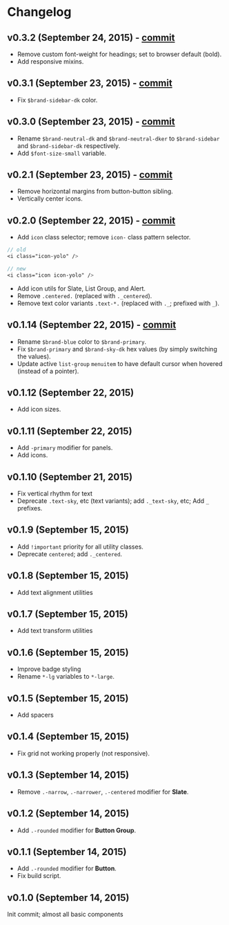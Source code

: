 # Changelog

## v0.3.2 (September 24, 2015) - [commit](https://github.com/dev-onenetworkecommerce/aia/commit/5b6b0d62121d13b145e43f39084ed9cde370451b)
- Remove custom font-weight for headings; set to browser default (bold).
- Add responsive mixins.

## v0.3.1 (September 23, 2015) - [commit](https://github.com/dev-onenetworkecommerce/aia/commit/02852e2c29325be6d215d4d92cb46a8653c55e3f)
- Fix `$brand-sidebar-dk` color.

## v0.3.0 (September 23, 2015) - [commit](https://github.com/dev-onenetworkecommerce/aia/commit/e2e2fecd58516794941fd38f8b1c682271e28af5)
- Rename `$brand-neutral-dk` and `$brand-neutral-dker` to `$brand-sidebar` and `$brand-sidebar-dk` respectively.
- Add `$font-size-small` variable.

## v0.2.1 (September 23, 2015) - [commit](https://github.com/dev-onenetworkecommerce/aia/commit/6cf06c9c93d622b00d4fd3336b94bfd476fe38b2)
- Remove horizontal margins from button-button sibling.
- Vertically center icons.

## v0.2.0 (September 22, 2015) - [commit](https://github.com/dev-onenetworkecommerce/aia/commit/ad6b3491edb2d5a6d2c9787a0d782c3ac08b5670)
- Add `icon` class selector; remove `icon-` class pattern selector.
```sass
// old
<i class="icon-yolo" />

// new
<i class="icon icon-yolo" />
```
- Add icon utils for Slate, List Group, and Alert.
- Remove `.centered.` (replaced with `._centered`).
- Remove text color variants `.text-*.` (replaced with `._`; prefixed with `_`).

## v0.1.14 (September 22, 2015) - [commit](https://github.com/dev-onenetworkecommerce/aia/commit/04e923872d4556d15803ee4936af3eec527b3d24)
- Rename `$brand-blue` color to `$brand-primary`.
- Fix `$brand-primary` and `$brand-sky-dk` hex values (by simply switching the values).
- Update active `list-group` `menuitem` to have default cursor when hovered (instead of a pointer).

## v0.1.12 (September 22, 2015)
- Add icon sizes.

## v0.1.11 (September 22, 2015)
- Add `-primary` modifier for panels.
- Add icons.

## v0.1.10 (September 21, 2015)
- Fix vertical rhythm for text
- Deprecate `.text-sky`, etc (text variants); add `._text-sky`, etc; Add `_` prefixes.

## v0.1.9 (September 15, 2015)
- Add `!important` priority for all utility classes.
- Deprecate `centered`; add `._centered`.

## v0.1.8 (September 15, 2015)
- Add text alignment utilities

## v0.1.7 (September 15, 2015)
- Add text transform utilities

## v0.1.6 (September 15, 2015)
- Improve badge styling
- Rename `*-lg` variables to `*-large`.

## v0.1.5 (September 15, 2015)
- Add spacers

## v0.1.4 (September 15, 2015)
- Fix grid not working properly (not responsive).

## v0.1.3 (September 14, 2015)
- Remove `.-narrow`, `.-narrower`, `.-centered` modifier for **Slate**.

## v0.1.2 (September 14, 2015)
- Add `.-rounded` modifier for **Button Group**.

## v0.1.1 (September 14, 2015)
- Add `.-rounded` modifier for **Button**.
- Fix build script.


## v0.1.0 (September 14, 2015)
Init commit; almost all basic components
